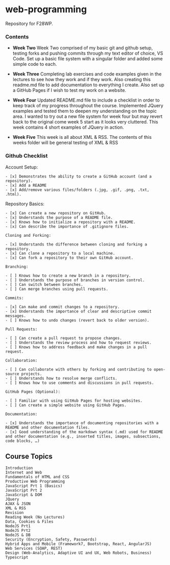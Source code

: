 # web-programming
Repository for F28WP. 

### Contents

- **Week Two**
Week Two comprised of my basic git and github setup, testing forks and pushing commits through my text editor of choice, VS Code. Set up a basic file system with a singular folder and added some simple code to each.

- **Week Three**
Completing lab exercises and code examples given in the lectures to see how they work and if they work. Also creating this readme.md file to add documentation to everything I create. Also set up a GitHub Pages if I wish to test my work on a website.

- **Week Four**
Updated README.md file to include a checklist in order to keep track of my progress throughout the course. Implemented JQuery examples and tested them to deepen my understanding on the topic area. I wanted to try out a new file system for week four but may revert back to the original come week 5 start as it looks very cluttered. This week contains 4 short examples of JQuery in action. 

- **Week Five**
This week is all about XML & RSS. The contents of this weeks folder will be general testing of XML & RSS

### Github Checklist
Account Setup:

    - [x] Demonstrates the ability to create a GitHub account (and a repository).
    - [x] Add a README
    - [x] Add/remove various files/folders (.jpg, .gif, .png, .txt, .html).

Repository Basics:

    - [x] Can create a new repository on GitHub.
    - [x] Understands the purpose of a README file.
    - [x] Knows how to initialize a repository with a README.
    - [x] Can describe the importance of .gitignore files.

    Cloning and Forking:

    - [x] Understands the difference between cloning and forking a repository.
    - [x] Can clone a repository to a local machine.
    - [x] Can fork a repository to their own GitHub account.

    Branching:

    - [ ] Knows how to create a new branch in a repository.
    - [ ] Understands the purpose of branches in version control.
    - [ ] Can switch between branches.
    - [ ] Can merge branches using pull requests.

    Commits:

    - [x] Can make and commit changes to a repository.
    - [x] Understands the importance of clear and descriptive commit messages.
    - [ ] Knows how to undo changes (revert back to older version).

    Pull Requests:

    - [ ] Can create a pull request to propose changes.
    - [ ] Understands the review process and how to request reviews.
    - [ ] Knows how to address feedback and make changes in a pull request.

    Collaboration:

    - [ ] Can collaborate with others by forking and contributing to open-source projects.
    - [ ] Understands how to resolve merge conflicts.
    - [ ] Knows how to use comments and discussions in pull requests.

    GitHub Pages (Optional):

    - [ ] Familiar with using GitHub Pages for hosting websites.
    - [ ] Can create a simple website using GitHub Pages.

    Documentation:

    - [x] Understands the importance of documenting repositories with a README and other documentation files.
    - [x] Good understanding of the markdown syntax (.md) used for README and other documentation (e.g., inserted titles, images, subsections, code blocks, …)

## Course Topics

    Introduction
    Internet and Web
    Fundamentals of HTML and CSS
    Productive Web Programming
    JavaScript Prt 1 (Basics)
    JavaScript Prt 2
    JavaScript & DOM
    JQuery
    AJAX & JSON
    XML & RSS
    Revision
    Reading Week (No Lectures)
    Data, Cookies & Files
    NodeJS Prt1
    NodeJS Prt2
    NodeJS & DB
    Security (Encryption, Safety, Passwords)
    Hybrid Apps and Mobile (Framework7, Bootstrap, React, AngularJS)
    Web Services (SOAP, REST)
    Design (Web-Analytics, Adaptive UI and UX, Web Robots, Business)
    Typescript
